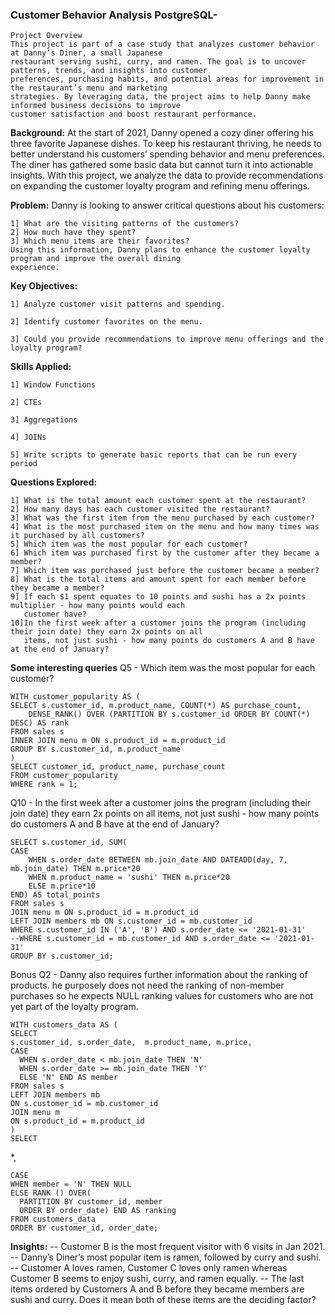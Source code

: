 ### Customer Behavior Analysis PostgreSQL-
                                                       

    Project Overview
    This project is part of a case study that analyzes customer behavior at Danny’s Diner, a small Japanese 
    restaurant serving sushi, curry, and ramen. The goal is to uncover patterns, trends, and insights into customer 
    preferences, purchasing habits, and potential areas for improvement in the restaurant’s menu and marketing 
    strategies. By leveraging data, the project aims to help Danny make informed business decisions to improve 
    customer satisfaction and boost restaurant performance.

   **Background:**
    At the start of 2021, Danny opened a cozy diner offering his three favorite Japanese dishes. To keep his 
    restaurant thriving, he needs to better understand his customers’ spending behavior and menu preferences. The 
    diner has gathered some basic data but cannot turn it into actionable insights. With this project, we analyze 
    the data to provide recommendations on expanding the customer loyalty program and refining menu offerings.

  **Problem:**
    Danny is looking to answer critical questions about his customers:

    1] What are the visiting patterns of the customers?
    2] How much have they spent?
    3] Which menu items are their favorites?
    Using this information, Danny plans to enhance the customer loyalty program and improve the overall dining 
    experience.

  **Key Objectives:**
  
    1] Analyze customer visit patterns and spending.
    
    2] Identify customer favorites on the menu.
    
    3] Could you provide recommendations to improve menu offerings and the loyalty program?

 **Skills Applied:**
 
    1] Window Functions 
    
    2] CTEs
    
    3] Aggregations 
    
    4] JOINs 
    
    5] Write scripts to generate basic reports that can be run every period 

  **Questions Explored:**

    1] What is the total amount each customer spent at the restaurant?
    2] How many days has each customer visited the restaurant?
    3] What was the first item from the menu purchased by each customer?
    4] What is the most purchased item on the menu and how many times was it purchased by all customers?
    5] Which item was the most popular for each customer?
    6] Which item was purchased first by the customer after they became a member?
    7] Which item was purchased just before the customer became a member?
    8] What is the total items and amount spent for each member before they became a member?
    9] If each $1 spent equates to 10 points and sushi has a 2x points multiplier - how many points would each 
       customer have?
    10]In the first week after a customer joins the program (including their join date) they earn 2x points on all 
       items, not just sushi - how many points do customers A and B have at the end of January?


**Some interesting queries**
Q5 - Which item was the most popular for each customer?

    WITH customer_popularity AS (
    SELECT s.customer_id, m.product_name, COUNT(*) AS purchase_count,
        DENSE_RANK() OVER (PARTITION BY s.customer_id ORDER BY COUNT(*) DESC) AS rank
    FROM sales s
    INNER JOIN menu m ON s.product_id = m.product_id
    GROUP BY s.customer_id, m.product_name
    )
    SELECT customer_id, product_name, purchase_count
    FROM customer_popularity
    WHERE rank = 1;

Q10 - In the first week after a customer joins the program (including their join date) they earn 2x points on all items, not just sushi - how many points do customers A and B have at the end of January?

    SELECT s.customer_id, SUM(
    CASE 
        WHEN s.order_date BETWEEN mb.join_date AND DATEADD(day, 7, mb.join_date) THEN m.price*20
        WHEN m.product_name = 'sushi' THEN m.price*20 
        ELSE m.price*10 
    END) AS total_points
    FROM sales s
    JOIN menu m ON s.product_id = m.product_id
    LEFT JOIN members mb ON s.customer_id = mb.customer_id
    WHERE s.customer_id IN ('A', 'B') AND s.order_date <= '2021-01-31'
    --WHERE s.customer_id = mb.customer_id AND s.order_date <= '2021-01-31'
    GROUP BY s.customer_id;

Bonus Q2 - Danny also requires further information about the ranking of products. he purposely does not need the ranking of non-member purchases so he expects NULL ranking values for customers who are not yet part of the loyalty program.

  
    WITH customers_data AS (
    SELECT 
    s.customer_id, s.order_date,  m.product_name, m.price,
    CASE
      WHEN s.order_date < mb.join_date THEN 'N'
      WHEN s.order_date >= mb.join_date THEN 'Y'
      ELSE 'N' END AS member
    FROM sales s
    LEFT JOIN members mb
    ON s.customer_id = mb.customer_id
    JOIN menu m
    ON s.product_id = m.product_id
    )
    SELECT 
  *, 
    
    CASE
    WHEN member = 'N' THEN NULL
    ELSE RANK () OVER(
      PARTITION BY customer_id, member
      ORDER BY order_date) END AS ranking
    FROM customers_data
    ORDER BY customer_id, order_date;

**Insights:**
  -- Customer B is the most frequent visitor with 6 visits in Jan 2021.
  -- Danny’s Diner’s most popular item is ramen, followed by curry and sushi.
  -- Customer A loves ramen, Customer C loves only ramen whereas Customer B seems to enjoy sushi, curry, and ramen 
     equally.
  -- The last items ordered by Customers A and B before they became members are sushi and curry. Does it mean both 
     of these items are the deciding factor?    
        


    
